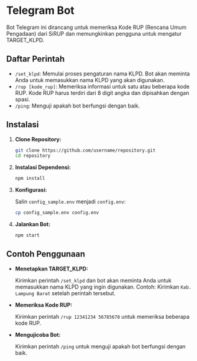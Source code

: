 # Telegram Bot

Bot Telegram ini dirancang untuk memeriksa Kode RUP (Rencana Umum Pengadaan) dari SiRUP dan memungkinkan pengguna untuk mengatur TARGET_KLPD.

## Daftar Perintah

- `/set_klpd`: Memulai proses pengaturan nama KLPD. Bot akan meminta Anda untuk memasukkan nama KLPD yang akan digunakan.
- `/rup [kode_rup]`: Memeriksa informasi untuk satu atau beberapa kode RUP. Kode RUP harus terdiri dari 8 digit angka dan dipisahkan dengan spasi.
- `/ping`: Menguji apakah bot berfungsi dengan baik.

## Instalasi

1. **Clone Repository:**

   ```bash
   git clone https://github.com/username/repository.git
   cd repository

2. **Instalasi Dependensi:**
   
   ```bash
   npm install

3. **Konfigurasi:**
   
     Salin `config_sample.env` menjadi `config.env`:
  
   ```bash
   cp config_sample.env config.env

4. **Jalankan Bot:**
  
   ```bash
   npm start

## Contoh Penggunaan

- **Menetapkan TARGET_KLPD:**

  Kirimkan perintah `/set_klpd` dan bot akan meminta Anda untuk memasukkan nama KLPD yang ingin digunakan. Contoh: Kirimkan `Kab. Lampung Barat` setelah perintah tersebut.

- **Memeriksa Kode RUP:**

  Kirimkan perintah `/rup 12341234 56785678` untuk memeriksa beberapa kode RUP.

- **Mengujicoba Bot:**

  Kirimkan perintah `/ping` untuk menguji apakah bot berfungsi dengan baik.
